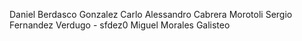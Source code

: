 Daniel Berdasco Gonzalez
Carlo Alessandro Cabrera Morotoli
Sergio Fernandez Verdugo - sfdez0
Miguel Morales Galisteo
